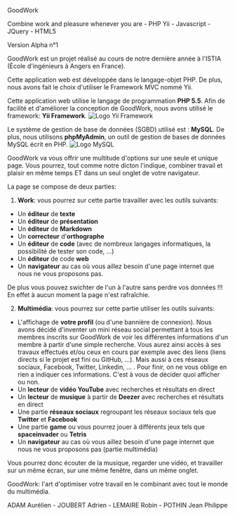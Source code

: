 GoodWork

Combine work and pleasure whenever you are - PHP Yii - Javascript - JQuery - HTML5

Version Alpha n°1

GoodWork est un projet réalisé au cours de notre dernière année à l'ISTIA (École d'ingénieurs à Angers en France).

Cette application web est développée dans le langage-objet PHP. De plus, nous avons fait le choix d'utiliser le Framework MVC nommé Yii.

Cette application web utilise le langage de programmation **PHP 5.5**. Afin de facilité et d'améliorer la conception de GoodWork, nous avons utilisé le framework: **Yii Framework**.
![Logo Yii Framework](http://static.yiiframework.com/files/logo/yii.png "Logo Yii Framework")

Le  système de gestion de base de données (SGBD) utilisé est : **MySQL**. De plus, nous utilisons **phpMyAdmin**, un outil de gestion de bases de données MySQL écrit en PHP.
![Logo MySQL](http://upload.wikimedia.org/wikipedia/ru/d/d3/Mysql.png "Logo MySQL")

GoodWork va vous offrir une multitude d'options sur une seule et unique page. Vous pourrez, tout comme notre dicton l'indique, combiner travail et plaisir en même temps ET dans un seul onglet de votre navigateur.

La page se compose de deux parties: 
1. **Work**: vous pourrez sur cette partie travailler avec les outils suivants:   
- Un **éditeur** de **texte**   
- Un **éditeur** de **présentation**   
- Un **éditeur** de **Markdown**   
- Un **correcteur** d'**orthographe**   
- Un **éditeur** de **code** (avec de nombreux langages informatiques, la possibilité de tester son code, ...)   
- Un **éditeur** de code **web**   
- Un **navigateur** au cas où vous aillez besoin d'une page internet que nous ne vous proposons pas. 

De plus vous pouvez swichter de l'un à l'autre sans perdre vos données !!! En effet à aucun moment la page n'est rafraîchie. 

2. **Multimédia**: vous pourrez sur cette partie utiliser les outils suivants:   
- L'affichage de **votre profil** (ou d'une bannière de connexion). Nous avons décidé d'inventer un mini réseau social permettant à tous les membres inscrits sur GoodWork de voir les différentes informations d'un membre à partir d'une simple recherche. Vous aurez ainsi accès à ses travaux effectués et/ou ceux en cours par exemple avec des liens (liens directs si le projet est fini ou GitHub, ...). Mais aussi à ces réseaux sociaux, Facebook, Twitter, Linkedin, ... . Pour finir, on ne vous oblige en rien a indiquer ces informations. C'est à vous de décider quoi afficher ou non.   
- Un **lecteur** de **vidéo YouTube** avec recherches et résultats en direct   
- Un **lecteur** de **musique** à partir de **Deezer** avec recherches et résultats en direct   
- Une partie **réseaux sociaux** regroupant les réseaux sociaux tels que **Twitter** et **Facebook**   
- Une partie **game** ou vous pourrez jouer à différents jeux tels que **spaceinvader** ou **Tetris**   
- Un **navigateur** au cas où vous aillez besoin d'une page internet que nous ne vous proposons pas (partie multimédia)

Vous pourrez donc écouter de la musique, regarder une vidéo, et travailler sur un même écran, sur une même fenêtre, dans un même onglet.

GoodWork: l'art d'optimiser votre travail en le combinant avec tout le monde du multimédia.

ADAM Aurélien - JOUBERT Adrien - LEMAIRE Robin - POTHIN Jean Philippe   
